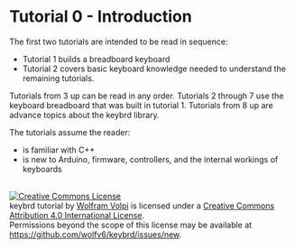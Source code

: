 Tutorial 0 - Introduction
=========================
The first two tutorials are intended to be read in sequence:
* Tutorial 1 builds a breadboard keyboard
* Tutorial 2 covers basic keyboard knowledge needed to understand the remaining tutorials.

Tutorials from 3 up can be read in any order.
Tutorials 2 through 7 use the keyboard breadboard that was built in tutorial 1.
Tutorials from 8 up are advance topics about the keybrd library.

The tutorials assume the reader:
* is familiar with C++
* is new to Arduino, firmware, controllers, and the internal workings of keyboards

<br>
<a rel="license" href="https://creativecommons.org/licenses/by/4.0/"><img alt="Creative Commons License" style="border-width:0" src="https://licensebuttons.net/l/by/4.0/88x31.png" /></a><br /><span xmlns:dct="http://purl.org/dc/terms/" property="dct:title">keybrd tutorial</span> by <a xmlns:cc="https://creativecommons.org/ns" href="https://github.com/wolfv6/keybrd" property="cc:attributionName" rel="cc:attributionURL">Wolfram Volpi</a> is licensed under a <a rel="license" href="https://creativecommons.org/licenses/by/4.0/">Creative Commons Attribution 4.0 International License</a>.<br />Permissions beyond the scope of this license may be available at <a xmlns:cc="https://creativecommons.org/ns" href="https://github.com/wolfv6/keybrd/issues/new" rel="cc:morePermissions">https://github.com/wolfv6/keybrd/issues/new</a>.
